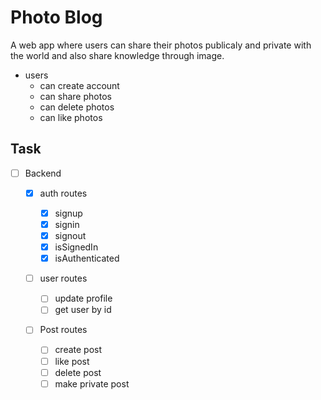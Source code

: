 # Photo Blog

A web app where users can share their photos publicaly and private with the world and also share knowledge through image.

- users
  - can create account
  - can share photos
  - can delete photos
  - can like photos

## Task

- [ ] Backend

  - [x] auth routes

    - [x] signup
    - [x] signin
    - [x] signout
    - [x] isSignedIn
    - [x] isAuthenticated

  - [ ] user routes

    - [ ] update profile
    - [ ] get user by id

  - [ ] Post routes
    - [ ] create post
    - [ ] like post
    - [ ] delete post
    - [ ] make private post
